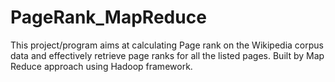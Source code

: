 # PageRank_MapReduce
This project/program aims at calculating Page rank on the Wikipedia corpus data and effectively retrieve page ranks for all the listed pages.  Built by Map Reduce approach using Hadoop framework.
